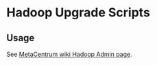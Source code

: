 # Hadoop Upgrade Scripts

## Usage

See [MetaCentrum wiki Hadoop Admin page](https://wiki.metacentrum.cz/metawiki/U%C5%BEivatel:Valtri/Hadoop/Installation#Upgrade).
